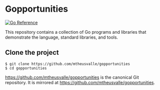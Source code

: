# Gopportunities

[![Go Reference](https://pkg.go.dev/badge/golang.org/x/example.svg)](https://pkg.go.dev/golang.org/x/example)

This repository contains a collection of Go programs and libraries that
demonstrate the language, standard libraries, and tools.

## Clone the project

```
$ git clone https://github.com/mtheusvalle/gopportunities
$ cd gopportunities
```
https://github.com/mtheusvalle/gopportunities is the canonical Git repository.
It is mirrored at https://github.com/mtheusvalle/gopportunities.
